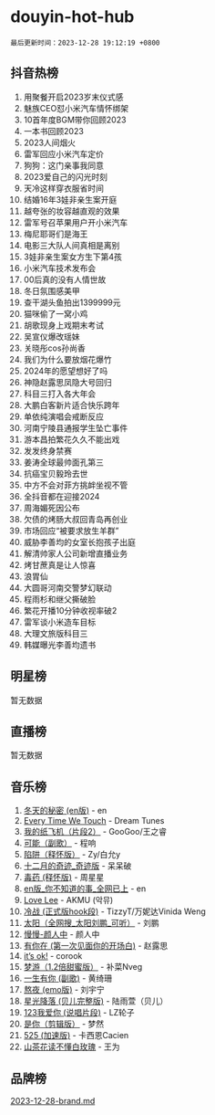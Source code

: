 # douyin-hot-hub

`最后更新时间：2023-12-28 19:12:19 +0800`

## 抖音热榜

1. 用聚餐开启2023岁末仪式感
1. 魅族CEO怼小米汽车情怀绑架
1. 10首年度BGM带你回顾2023
1. 一本书回顾2023
1. 2023人间烟火
1. 雷军回应小米汽车定价
1. 狗狗：这门亲事我同意
1. 2023爱自己的闪光时刻
1. 天冷这样穿衣服省时间
1. 结婚16年3娃非亲生案开庭
1. 越夸张的妆容越直观的效果
1. 雷军号召苹果用户开小米汽车
1. 梅尼耶哥们是海王
1. 电影三大队人间真相是离别
1. 3娃非亲生案女方生下第4孩
1. 小米汽车技术发布会
1. 00后真的没有人情世故
1. 冬日氛围感美甲
1. 查干湖头鱼拍出1399999元
1. 猫咪偷了一窝小鸡
1. 胡歌现身上戏期末考试
1. 吴宣仪爆改瑶妹
1. 关晓彤cos孙尚香
1. 我们为什么要放烟花爆竹
1. 2024年的愿望想好了吗
1. 神隐赵露思凤隐大号回归
1. 科目三打入各大年会
1. 大鹏白客新片适合快乐跨年
1. 单依纯演唱会戒断反应
1. 河南宁陵县通报学生坠亡事件
1. 游本昌拍繁花久久不能出戏
1. 发发终身禁赛
1. 姜涛全球最帅面孔第三
1. 抗癌宝贝毅玲去世
1. 中方不会对菲方挑衅坐视不管
1. 全抖音都在迎接2024
1. 周海媚死因公布
1. 欠债的烤肠大叔回青岛再创业
1. 市场回应“被要求放生羊群”
1. 威胁李善均的女室长抱孩子出庭
1. 解清帅家人公司新增直播业务
1. 烤甘蔗真是让人惊喜
1. 浪胃仙
1. 大圆哥河南交警梦幻联动
1. 程雨杉和继父撕破脸
1. 繁花开播10分钟收视率破2
1. 雷军谈小米造车目标
1. 大理文旅版科目三
1. 韩媒曝光李善均遗书

## 明星榜

暂无数据

## 直播榜

暂无数据

## 音乐榜

1. [冬天的秘密 (en版)](https://sf6-cdn-tos.douyinstatic.com/obj/tos-cn-ve-2774/okIuMHDdzyf3FjGK4Lphe1vfHcQaPIHAg0Z4CR) - en
1. [Every Time We Touch](https://sf3-cdn-tos.douyinstatic.com/obj/tos-cn-ve-2774/ogN6lUKQeBBfEVhIOMikG1CcJjugxk1tztZyhP) - Dream Tunes
1. [我的纸飞机（片段2）](https://sf3-cdn-tos.douyinstatic.com/obj/tos-cn-ve-2774/oM2ZrKcg2CD5AeRB2gkeXOFB1IxAGJdZPazYHf) - GooGoo/王之睿
1. [可能（副歌）](https://sf3-cdn-tos.douyinstatic.com/obj/tos-cn-ve-2774/cde1731888894259b333569393c2fb51) - 程响
1. [陷阱（释怀版）](https://sf6-cdn-tos.douyinstatic.com/obj/tos-cn-ve-2774/oE8C21LeZrzKLDFfQYgMzx4GAIHageG5IzayY7) - Zy/白允y
1. [十二月的奇迹_奇迹版](https://sf3-cdn-tos.douyinstatic.com/obj/tos-cn-ve-2774/oMslvA9FBzGMGHnyUuoiiUjtIAXfMz6tzwByW8) - 呆呆破
1. [毒药 (释怀版)](https://sf6-cdn-tos.douyinstatic.com/obj/tos-cn-ve-2774/oYILMEAzspdZBIzy4frJNB8ZHPHWAhiwowd4Ad) - 周星星
1. [en版_你不知道的事_全网已上](https://sf3-cdn-tos.douyinstatic.com/obj/tos-cn-ve-2774/o4QbYLDezHUtFyDKdF9XfmPhIewaqEQAggj6Cb) - en
1. [Love Lee](https://sf6-cdn-tos.douyinstatic.com/obj/tos-cn-ve-2774/o05GbkJGbCBTdDnMtB0fwOYgkeZp23vrWQDQBS) - AKMU (악뮤)
1. [冷战 (正式版hook段)](https://sf6-cdn-tos.douyinstatic.com/obj/tos-cn-ve-2774/oMuEoiBasWApEMVDgNiI8VAByNmwo5J0pyf8Yx) - TizzyT/万妮达Vinida Weng
1. [太阳（全网搜_太阳刘鹏_可听）](https://sf3-cdn-tos.douyinstatic.com/obj/tos-cn-ve-2774/ogWbyIQnlBFImVbeDocRdCIYtBHlbJXgfZMvgz) - 刘鹏
1. [慢慢-颜人中](https://sf3-cdn-tos.douyinstatic.com/obj/tos-cn-ve-2774/ocjHNfBXdBxQNC8ZGAeoLMFTUgtBg8bkExunDC) - 颜人中
1. [有你在 (第一次见面你的开场白)](https://sf3-cdn-tos.douyinstatic.com/obj/tos-cn-ve-2774/oAthrQ3ClJBfI57uBoFEgNDYtNCZ0TSYQQfxQ0) - 赵露思
1. [it’s ok!](https://sf6-cdn-tos.douyinstatic.com/obj/tos-cn-ve-2774/0fc4d0ee28444bd0ab76e8b7c0003f52) - corook
1. [梦游（1.2倍甜蜜版）](https://sf3-cdn-tos.douyinstatic.com/obj/tos-cn-ve-2774/o4gyAUm8hwufoEABmwVIiQtHsFuGzAEEWtNMzo) - 补菜Nveg
1. [一生有你 (副歌)](https://sf3-cdn-tos.douyinstatic.com/obj/tos-cn-ve-2774/o8xzM8HLaQzgMiJ96FKAWCenIuzkFpfClDdmeW) - 黄绮珊
1. [熬夜 (emo版)](https://sf3-cdn-tos.douyinstatic.com/obj/tos-cn-ve-2774/ocQZvZErLThAfNQOtBZ178gQDfCDFBL9iB5lvY) - 刘宇宁
1. [星光降落 (贝儿完整版)](https://sf3-cdn-tos.douyinstatic.com/obj/tos-cn-ve-2774/okwB9hAwyAtsFFkFBzAX1hOOfQuIoMNs0W2Mwr) - 陆雨萱（贝儿）
1. [123我爱你 (说唱片段)](https://sf3-cdn-tos.douyinstatic.com/obj/tos-cn-ve-2774/oYCWFpY0hL9kda0dQKIGDYeKYfQmAse0DgpDjz) - LZ轮子
1. [是你（剪辑版）](https://sf3-cdn-tos.douyinstatic.com/obj/tos-cn-ve-2774/46019dae783c4c969944217fe1cfafc4) - 梦然
1. [525 (加速版)](https://sf6-cdn-tos.douyinstatic.com/obj/tos-cn-ve-2774/oIfKCtqfDyP8Vc9FpAPgWMyezT6LnDT1abRwGg) - 卡西恩Cacien
1. [山茶花读不懂白玫瑰](https://sf6-cdn-tos.douyinstatic.com/obj/tos-cn-ve-2774/osfn8B7DktrRHEPJgPCfDbw7QDQEkwC16BxZg9) - 王为

## 品牌榜

[2023-12-28-brand.md](2023-12-28-brand.md)
